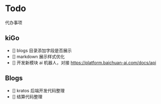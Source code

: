 # Todo

代办事项

## kiGo

- [] blogs 目录添加字段是否展示
- [] markdown 展示样式优化
- [] 开发新模块 ai 机器人，对接 https://platform.baichuan-ai.com/docs/api

## Blogs

- [] kratos 后端开发代码整理
- [] 结算代码整理
